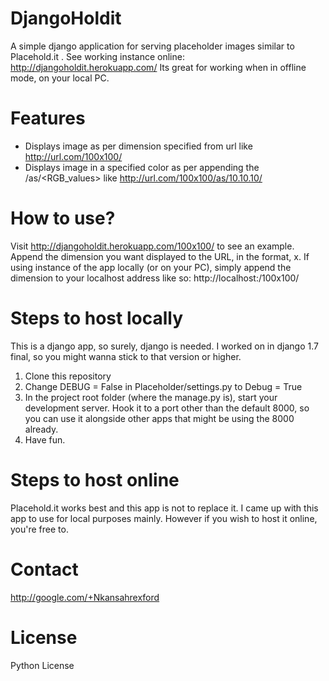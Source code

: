 DjangoHoldit
============
A simple django application for serving placeholder images similar to Placehold.it . 
See working instance online: http://djangoholdit.herokuapp.com/ Its great for working when in offline mode, on your local PC.

Features
========
* Displays image as per dimension specified from url like http://url.com/100x100/
* Displays image in a specified color as per appending the /as/<RGB_values> like http://url.com/100x100/as/10.10.10/

How to use?
===========
Visit http://djangoholdit.herokuapp.com/100x100/ to see an example. Append the dimension you want displayed to the URL, in the format, <number>x<number>. If using instance of the app locally (or on your PC), simply append the dimension to your localhost address like so: http://localhost:<port>/100x100/

Steps to host locally
======================
This is a django app, so surely, django is needed. I worked on in django 1.7 final, so you might wanna stick to that version or higher. 

1) Clone this repository
2) Change DEBUG = False in Placeholder/settings.py to Debug = True 
3) In the project root folder (where the manage.py is), start your development server. Hook it to a port other than the default 8000, so you can use it alongside other apps that might be using the 8000 already.
4) Have fun.

Steps to host online
=====================
Placehold.it works best and this app is not to replace it. I came up with this app to use for local purposes mainly. However if you wish to host it online, you're free to.

Contact
=======
http://google.com/+Nkansahrexford

License
=======
Python License
